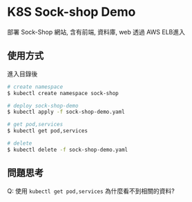 # K8S Sock-shop Demo

部署 Sock-Shop 網站, 含有前端, 資料庫, web 透過 AWS ELB進入

## 使用方式

進入目錄後

```bash
# create namespace
$ kubectl create namespace sock-shop

# deploy sock-shop-demo
$ kubectl apply -f sock-shop-demo.yaml

# get pod,services
$ kubectl get pod,services

# delete 
$ kubectl delete -f sock-shop-demo.yaml
```

## 問題思考

Q: 使用 `kubectl get pod,services` 為什麼看不到相關的資料?